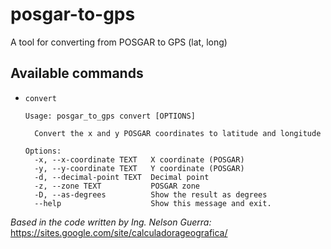 # posgar-to-gps
A tool for converting from POSGAR to GPS (lat, long)

## Available commands
- `convert`
  ```
  Usage: posgar_to_gps convert [OPTIONS]

    Convert the x and y POSGAR coordinates to latitude and longitude

  Options:
    -x, --x-coordinate TEXT   X coordinate (POSGAR)
    -y, --y-coordinate TEXT   Y coordinate (POSGAR)
    -d, --decimal-point TEXT  Decimal point
    -z, --zone TEXT           POSGAR zone
    -D, --as-degrees          Show the result as degrees
    --help                    Show this message and exit.
  ```

_Based in the code written by Ing. Nelson Guerra:_ https://sites.google.com/site/calculadorageografica/
